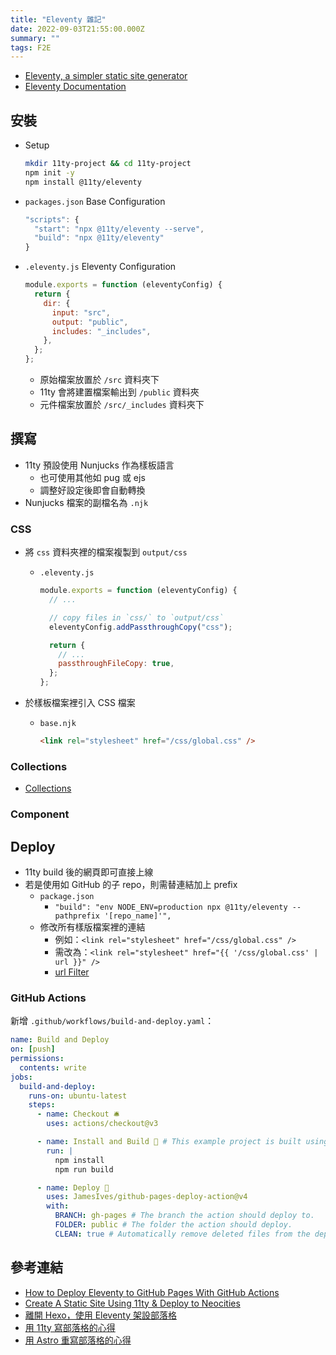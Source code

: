 ```yaml
---
title: "Eleventy 雜記"
date: 2022-09-03T21:55:00.000Z
summary: ""
tags: F2E
---
```


- [Eleventy, a simpler static site generator](https://www.11ty.dev/)
- [Eleventy Documentation](https://www.11ty.dev/docs/)

## 安裝

- Setup
  ```bash
  mkdir 11ty-project && cd 11ty-project
  npm init -y
  npm install @11ty/eleventy
  ```
- `packages.json` Base Configuration
  ```javascript
  "scripts": {
    "start": "npx @11ty/eleventy --serve",
    "build": "npx @11ty/eleventy"
  }
  ```
- `.eleventy.js` Eleventy Configuration
  ```javascript
  module.exports = function (eleventyConfig) {
    return {
      dir: {
        input: "src",
        output: "public",
        includes: "_includes",
      },
    };
  };
  ```
  - 原始檔案放置於 `/src` 資料夾下
  - 11ty 會將建置檔案輸出到 `/public` 資料夾
  - 元件檔案放置於 `/src/_includes` 資料夾下

## 撰寫

- 11ty 預設使用 Nunjucks 作為樣板語言
  - 也可使用其他如 pug 或 ejs
  - 調整好設定後即會自動轉換
- Nunjucks 檔案的副檔名為 `.njk`

### CSS

- 將 `css` 資料夾裡的檔案複製到 `output/css`

  - `.eleventy.js`

    ```javascript
    module.exports = function (eleventyConfig) {
      // ...

      // copy files in `css/` to `output/css`
      eleventyConfig.addPassthroughCopy("css");

      return {
        // ...
        passthroughFileCopy: true,
      };
    };
    ```

- 於樣板檔案裡引入 CSS 檔案
  - `base.njk`
    ```html
    <link rel="stylesheet" href="/css/global.css" />
    ```

### Collections

- [Collections](https://www.11ty.dev/docs/collections/)

### Component

## Deploy

- 11ty build 後的網頁即可直接上線
- 若是使用如 GitHub 的子 repo，則需替連結加上 prefix
  - `package.json`
    - `"build": "env NODE_ENV=production npx @11ty/eleventy --pathprefix '[repo_name]'",`
  - 修改所有樣版檔案裡的連結
    - 例如：`<link rel="stylesheet" href="/css/global.css" />`
    - 需改為：`<link rel="stylesheet" href="{{ '/css/global.css' | url }}" />`
    - [url Filter](https://www.11ty.dev/docs/filters/url/)

### GitHub Actions

新增 `.github/workflows/build-and-deploy.yaml`：

```yaml
name: Build and Deploy
on: [push]
permissions:
  contents: write
jobs:
  build-and-deploy:
    runs-on: ubuntu-latest
    steps:
      - name: Checkout 🛎️
        uses: actions/checkout@v3

      - name: Install and Build 🔧 # This example project is built using npm and outputs the result to the 'build' folder. Replace with the commands required to build your project, or remove this step entirely if your site is pre-built.
        run: |
          npm install
          npm run build

      - name: Deploy 🚀
        uses: JamesIves/github-pages-deploy-action@v4
        with:
          BRANCH: gh-pages # The branch the action should deploy to.
          FOLDER: public # The folder the action should deploy.
          CLEAN: true # Automatically remove deleted files from the deploy branch
```

## 參考連結

- [How to Deploy Eleventy to GitHub Pages With GitHub Actions](https://www.rockyourcode.com/how-to-deploy-eleventy-to-github-pages-with-github-actions/)
- [Create A Static Site Using 11ty & Deploy to Neocities](https://www.flamedfury.com/guides/11ty-homepage-neocities/)
- [離開 Hexo，使用 Eleventy 架設部落格](https://frannn.dev/posts/82901432/)
- [用 11ty 寫部落格的心得](https://lavif.me/post/11ty-blog)
- [用 Astro 重寫部落格的心得](https://lavif.me/post/astro-blog)

